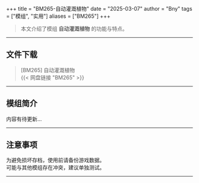 +++
title = "BM265-自动灌溉植物"
date = "2025-03-07"
author = "Bny"
tags = ["模组", "实用"]
aliases = ["BM265"]
+++

> 本文介绍了模组 **自动灌溉植物** 的功能与特点。

---

## 文件下载

> [BM265] 自动灌溉植物  
{{< 网盘链接 "BM265" >}}  

---

## 模组简介

>  
内容有待更新...  

---

## 注意事项

>  
为避免损坏存档，使用前请备份游戏数据。  
可能与其他模组存在冲突，建议单独测试。  

---

